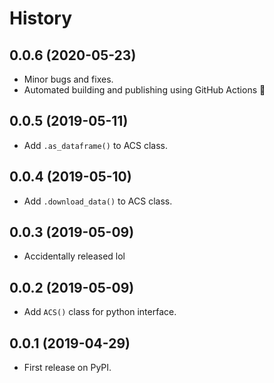 History
=======

0.0.6 (2020-05-23)
------------------
- Minor bugs and fixes. 
- Automated building and publishing using GitHub Actions :rocket:

0.0.5 (2019-05-11)
------------------
- Add `.as_dataframe()` to ACS class. 

0.0.4 (2019-05-10)
------------------
- Add `.download_data()` to ACS class. 

0.0.3 (2019-05-09)
------------------
- Accidentally released lol

0.0.2 (2019-05-09)
------------------
- Add `ACS()` class for python interface.

0.0.1 (2019-04-29)
------------------

-   First release on PyPI.

